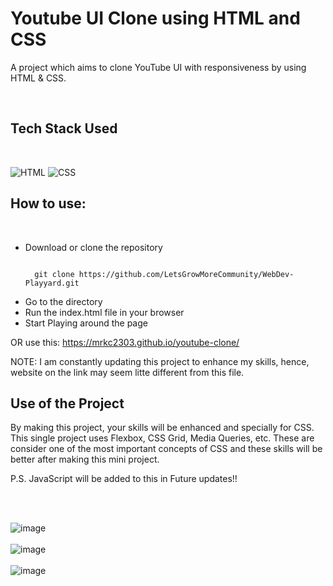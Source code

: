<h1 id="youtube-ui-clone">Youtube UI Clone using HTML and CSS</h1>

<p>A project which aims to clone YouTube UI with responsiveness by using HTML & CSS. </p>
<br>

<h2 id="tech-stack-used">Tech Stack Used</h2>
<br>

<p><img src="https://img.shields.io/badge/html5%20-%23E34F26.svg?&style=for-the-badge&logo=html5&logoColor=white" alt="HTML">
<img src="https://img.shields.io/badge/css3%20-%231572B6.svg?&style=for-the-badge&logo=css3&logoColor=white" alt="CSS">

<h2 id="how-to-use">How to use:</h2>
<br>

<ul>
  <li>Download or clone the repository</li>
<pre><code>
  git clone https://github.com/LetsGrowMoreCommunity/WebDev-Playyard.git
</code></pre>
  
  <li>Go to the directory</li>
  <li>Run the index.html file in your browser</li>
  <li>Start Playing around the page<br></li>
</ul>

OR use this: https://mrkc2303.github.io/youtube-clone/

NOTE: I am constantly updating this project to enhance my skills, hence, website on the link may seem litte different from this file.

<h2 id="use-of-the-project">Use of the Project</h2>

<p>
By making this project, your skills will be enhanced and specially for CSS. This single project uses Flexbox, CSS Grid, Media Queries, etc. These are consider one of the most important concepts of CSS and these skills will be better after making this mini project.

P.S. JavaScript will be added to this in Future updates!!
</p>
<br><br>

<p>
	<img src="https://user-images.githubusercontent.com/67221487/128750048-855ac53c-1483-4347-adae-c25e56117093.png" alt="image">
	<br><br>
	<img src="https://user-images.githubusercontent.com/67221487/128750140-262c1d2a-2769-46d3-9b0c-0b96b4973dce.png" alt="image">
  <br><br>
  <img src="https://user-images.githubusercontent.com/67221487/128750244-d0902e09-07e3-4af9-bd45-7e7ff246b11a.png" alt="image">

</p>
